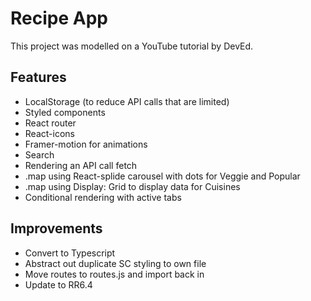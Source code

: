 # Recipe App

This project was modelled on a YouTube tutorial by DevEd.

## Features

- LocalStorage (to reduce API calls that are limited)
- Styled components
- React router
- React-icons
- Framer-motion for animations
- Search
- Rendering an API call fetch
- .map using React-splide carousel with dots for Veggie and Popular
- .map using Display: Grid to display data for Cuisines
- Conditional rendering with active tabs

## Improvements

- Convert to Typescript
- Abstract out duplicate SC styling to own file
- Move routes to routes.js and import back in
- Update to RR6.4
